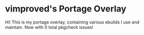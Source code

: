 # vimproved's Portage Overlay
Hi! This is my portage overlay, containing various ebuilds I use and maintain.
Now with 0 total pkgcheck issues!
